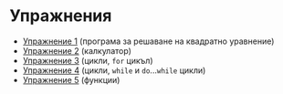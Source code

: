 Упражнения
==========
* [Упражнение 1](01) (програма за решаване на квадратно уравнение)
* [Упражнение 2](02) (калкулатор)
* [Упражнение 3](03) (цикли, `for` цикъл)
* [Упражнение 4](04) (цикли, `while` и `do`...`while` цикли)
* [Упражнение 5](05) (функции)

